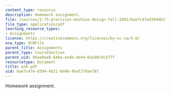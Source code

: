 ```yaml
---
content_type: resource
description: Homework assignment.
file: /courses/2-75-precision-machine-design-fall-2001/6ae7c47ed3944b318d404baf279ae787_ps6.pdf
file_type: application/pdf
learning_resource_types:
- Assignments
license: https://creativecommons.org/licenses/by-nc-sa/4.0/
ocw_type: OCWFile
parent_title: Assignments
parent_type: CourseSection
parent_uid: 86ee0ee8-648a-ee4b-de44-6a198c9c577f
resourcetype: Document
title: ps6.pdf
uid: 6ae7c47e-d394-4b31-8d40-4baf279ae787
---
```

Homework assignment.